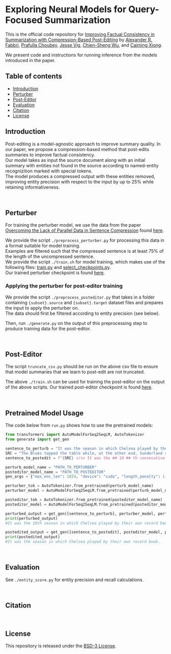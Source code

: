 # Exploring Neural Models for Query-Focused Summarization

This is the official code repository for [Improving Factual Consistency in Summarization with Compression-Based Post-Editing](TBD)
by [Alexander R. Fabbri](https://twitter.com/alexfabbri4), [Prafulla Choubey](https://sites.google.com/view/prafulla-choubey/), [Jesse Vig](https://twitter.com/jesse_vig), [Chien-Sheng Wu](https://twitter.com/jasonwu0731), and
[Caiming Xiong](https://twitter.com/caimingxiong). 

We present code and instructions for running inference from the models introduced in the paper.

## Table of contents
- [Introduction](#introduction)
- [Perturber](#perturber)
- [Post-Editor](#post-editor)
- [Evaluation](#evaluation)
- [Citation](#citation)
- [License](#license)

## Introduction
Post-editing is a model-agnostic approach to improve summary quality. In our paper, we propose a compression-based method that post-edits summaries to improve factual consistency.  
Our model takes as input the source document along with an initial summary with entities not found in the source according to named-entity recognizition marked with special tokens.  
The model produces a compressed output with these entities removed, improving entity precision with respect to the input by up to 25\% while retaining informativeness. 

</br> 

## Perturber

For training the perturber model, we use the data from the paper [Overcoming the Lack of Parallel Data in Sentence Compression](https://aclanthology.org/D13-1155.pdf) found [here](https://github.com/google-research-datasets/sentence-compression).

We provide the script `./preprocess_perturber.py` for processing this data in a format suitable for model training.  
Examples are filtered such that the compressed sentence is at least 75\% of the length of the uncompressed sentence.  
We provide the script `./train.sh` for model training, which makes use of the following files: [train.py](https://github.com/salesforce/query-focused-sum/blob/master/multiencoder/train.py) and [select_checkpoints.py](https://github.com/salesforce/query-focused-sum/blob/master/multiencoder/select_checkpoints.py).  
Our trained perturber checkpoint is found [here](TBD).



### Applying the perturber for post-editor training
We provide the script `./preprocess_posteditor.py` that takes in a folder containing `{subset}.source` and `{subset}.target` dataset files and prepares the input to apply the perturber on.  
The data should first be filtered according to entity precision (see below).

Then, run `./generate.py` on the output of this preprocessing step to produce training data for the post-editor. 

</br> 

## Post-Editor

The script `truncate_csv.py` should be run on the above csv file to ensure that model summaries that we learn to post-edit are not truncated. 

The above `./train.sh` can be used for training the post-editor on the output of the above scripts. Our trained post-editor checkpoint is found [here](TBD).

</br> 

## Pretrained Model Usage

The code below from `run.py` shows how to use the pretrained models:
```python
from transformers import AutoModelForSeq2SeqLM, AutoTokenizer
from generate import get_gen

sentence_to_perturb = "It was the season in which Chelsea played by their own record book. || 18 | the Champions League"
SRC = "The Blues topped the table while, at the other end, Sunderland could not escape the drop after 110 straight days at the bottom. Records tumbled through to the last day of the campaign, when we saw 33 goalscorers, more than ever before in a single day of a 38-game season. Goals scored from outside the penalty area fell to a Premier League low of 11.6% so, if you like a goalmouth scramble, this was your year."
sentence_to_postedit = f"{SRC} </s> It was the ## 18 ## th consecutive season in which Chelsea played by their own record book in ## the Champions League ##."

perturb_model_name = "PATH_TO_PERTURBER"
posteditor_model_name = "PATH_TO_POSTEDITOR"
gen_args = {"max_enc_len": 1024, "device": "cuda", "length_penalty": 1.0, "num_beams": 6, "min_gen_len": 10, "max_gen_len": 60}

perturber_tok = AutoTokenizer.from_pretrained(perturb_model_name)
perturber_model = AutoModelForSeq2SeqLM.from_pretrained(perturb_model_name).to(gen_args["device"])

posteditor_tok = AutoTokenizer.from_pretrained(posteditor_model_name)
posteditor_model = AutoModelForSeq2SeqLM.from_pretrained(posteditor_model_name).to(gen_args["device"])

perturbed_output = get_gen([sentence_to_perturb], perturber_model, perturber_tok, gen_args)[0]
print(perturbed_output)
#It was the 18th season in which Chelsea played by their own record book in the Champions League.

postedited_output = get_gen([sentence_to_postedit], posteditor_model, posteditor_tok, gen_args)[0]
print(postedited_output)
#It was the season in which Chelsea played by their own record book.
```

</br> 

## Evaluation

See `./entity_score.py` for entity precision and recall calculations.

</br> 

## Citation

</br> 

## License

This repository is released under the [BSD-3 License](LICENSE.txt).





